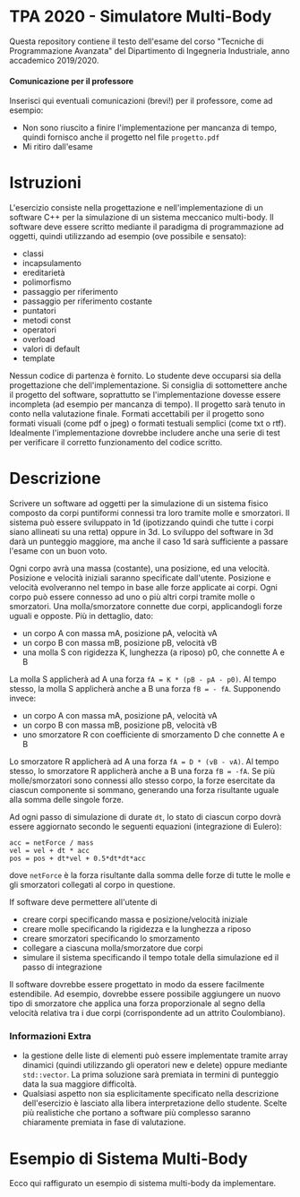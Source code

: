 # TPA 2020 - Simulatore Multi-Body
Questa repository contiene il testo dell'esame del corso "Tecniche di Programmazione Avanzata" del Dipartimento di Ingegneria Industriale, anno accademico 2019/2020.

#### Comunicazione per il professore
Inserisci qui eventuali comunicazioni (brevi!) per il professore, come ad esempio:
* Non sono riuscito a finire l'implementazione per mancanza di tempo, quindi fornisco anche il progetto nel file `progetto.pdf`
* Mi ritiro dall'esame

# Istruzioni
L'esercizio consiste nella progettazione e nell'implementazione di un software C++ per la simulazione di un sistema meccanico multi-body. Il software deve essere scritto mediante il paradigma di programmazione ad oggetti, quindi utilizzando ad esempio (ove possibile e sensato):
 * classi
 * incapsulamento
 * ereditarietà
 * polimorfismo
 * passaggio per riferimento
 * passaggio per riferimento costante
 * puntatori
 * metodi const
 * operatori
 * overload
 * valori di default
 * template

Nessun codice di partenza è fornito. Lo studente deve occuparsi sia della progettazione che dell'implementazione. Si consiglia di sottomettere anche il progetto del software, soprattutto se l'implementazione dovesse essere incompleta (ad esempio per mancanza di tempo). Il progetto sarà tenuto in conto nella valutazione finale. Formati accettabili per il progetto sono formati visuali (come pdf o jpeg) o formati testuali semplici (come txt o rtf). Idealmente l'implementazione dovrebbe includere anche una serie di test per verificare il corretto funzionamento del codice scritto.

# Descrizione
Scrivere un software ad oggetti per la simulazione di un sistema fisico composto da corpi puntiformi connessi tra loro tramite molle e smorzatori. Il sistema può essere sviluppato in 1d (ipotizzando quindi che tutte i corpi siano allineati su una retta) oppure in 3d. Lo sviluppo del software in 3d darà un punteggio maggiore, ma anche il caso 1d sarà sufficiente a passare l'esame con un buon voto.

Ogni corpo avrà una massa (costante), una posizione, ed una velocità. Posizione e velocità iniziali saranno specificate dall'utente. Posizione e velocità evolveranno nel tempo in base alle forze applicate ai corpi. Ogni corpo può essere connesso ad uno o più altri corpi tramite molle o smorzatori. Una molla/smorzatore connette due corpi, applicandogli forze uguali e opposte. Più in dettaglio, dato:
 * un corpo A con massa mA, posizione pA, velocità vA
 * un corpo B con massa mB, posizione pB, velocità vB 
 * una molla S con rigidezza K, lunghezza (a riposo) p0, che connette A e B

La molla S applicherà ad A una forza `fA = K * (pB - pA - p0)`. Al tempo stesso, la molla S applicherà anche a B una forza `fB = - fA`.
Supponendo invece:
 * un corpo A con massa mA, posizione pA, velocità vA
 * un corpo B con massa mB, posizione pB, velocità vB 
 * uno smorzatore R con coefficiente di smorzamento D che connette A e B
 
Lo smorzatore R applicherà ad A una forza `fA = D * (vB - vA)`. Al tempo stesso, lo smorzatore R applicherà anche a B una forza `fB = -fA`.
Se più molle/smorzatori sono connessi allo stesso corpo, la forze esercitate da ciascun componente si sommano, generando una forza risultante uguale alla somma delle singole forze. 

Ad ogni passo di simulazione di durate `dt`, lo stato di ciascun corpo dovrà essere aggiornato secondo le seguenti equazioni (integrazione di Eulero):
```
acc = netForce / mass
vel = vel + dt * acc
pos = pos + dt*vel + 0.5*dt*dt*acc
```
dove `netForce` è la forza risultante dalla somma delle forze di tutte le molle e gli smorzatori collegati al corpo in questione.

If software deve permettere all'utente di
 * creare corpi specificando massa e posizione/velocità iniziale
 * creare molle specificando la rigidezza e la lunghezza a riposo
 * creare smorzatori specificando lo smorzamento
 * collegare a ciascuna molla/smorzatore due corpi
 * simulare il sistema specificando il tempo totale della simulazione ed il passo di integrazione

Il software dovrebbe essere progettato in modo da essere facilmente estendibile. Ad esempio, dovrebbe essere possibile aggiungere un nuovo tipo di smorzatore che applica una forza proporzionale al segno della velocità relativa tra i due corpi (corrispondente ad un attrito Coulombiano).

### Informazioni Extra
* la gestione delle liste di elementi può essere implementate tramite array dinamici (quindi utilizzando gli operatori new e delete) oppure mediante `std::vector`. La prima soluzione sarà premiata in termini di punteggio data la sua maggiore difficoltà. 
* Qualsiasi aspetto non sia esplicitamente specificato nella descrizione dell'esercizio è lasciato alla libera interpretazione dello studente. Scelte più realistiche che portano a software più complesso saranno chiaramente premiata in fase di valutazione.

# Esempio di Sistema Multi-Body 

Ecco qui raffigurato un esempio di sistema multi-body da implementare.


